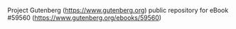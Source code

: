 Project Gutenberg (https://www.gutenberg.org) public repository for
eBook #59560 (https://www.gutenberg.org/ebooks/59560)

